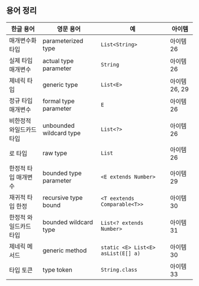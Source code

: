 ## 용어 정리

| 한글 용어         | 영문 용어                   | 예                                  | 아이템        |
|---------------|-------------------------|------------------------------------|------------|
| 매개변수화 타입      | parameterized type      | `List<String>`                     | 아이템 26     |
| 실제 타입 매개변수    | actual type parameter   | `String`                           | 아이템 26     |
| 제네릭 타입        | generic type            | `List<E>`                          | 아이템 26, 29 |
| 정규 타입 매개변수    | formal type parameter   | `E`                                | 아이템 26     |
| 비한정적 와일드카드 타입 | unbounded wildcard type | `List<?>`                          | 아이템 26     |
| 로 타입          | raw type                | `List`                             | 아이템 26     |
| 한정적 타입 매개변수   | bounded type parameter  | `<E extends Number>`               | 아이템 29     |
| 재귀적 타입 한정     | recursive type bound    | `<T eextends Comparable<T>>`       | 아이템 30     |
| 한정적 와일드카드 타입  | bounded wildcard type   | `List<? extends Number>`           | 아이템 31     |
| 제네릭 메서드       | generic method          | `static <E> List<E> asList(E[] a)` | 아이템 30     |
| 타입 토큰         | type token              | `String.class`                     | 아이템 33     |
